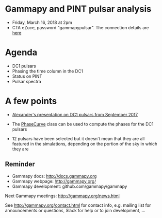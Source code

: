 # Gammapy and PINT pulsar analysis

* Friday, March 16, 2018 at 2pm
* CTA eZuce, password "gammapypulsar".  The connection details are [here](ConnectionsDetails.txt)

# Agenda

* DC1 pulsars
* Phasing the time column in the DC1
* Status on PINT
* Pulsar spectra

# A few points

* [Alexander's presentation on DC1 pulsars from September 2017](https://indico.cta-observatory.org/login/?next=%2Fevent%2F1471%2Fcontributions%2F13733%2Fattachments%2F11980%2F13700%2FBurtovoi_DC1_Pulsars_PHYS_F2F_Heidelberg_20170918_v3.pdf)

* The [PhaseCurve](http://docs.gammapy.org/dev/api/gammapy.time.models.PhaseCurve.html) class can be used to compute the phases for the DC1 pulsars

* 12 pulsars have been selected but it doesn't mean that they are all featured in the simulations, depending on the portion of the sky in which they are


## Reminder

* Gammapy docs: http://docs.gammapy.org
* Gammapy webpage: http://gammapy.org/
* Gammapy development: github.com/gammapy/gammapy

Next Gammapy meetings: http://gammapy.org/news.html

See http://gammapy.org/contact.html for contact info, e.g. mailing list
for announcements or questions, Slack for help or to join development, ...
